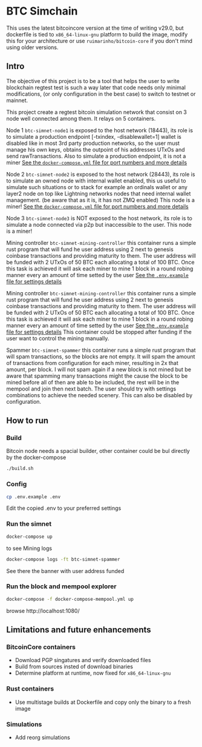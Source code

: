 # BTC Simchain

This uses the latest bitcoincore version at the time of writing v29.0, but dockerfile is tied to `x86_64-linux-gnu` platform to build the image, modify this for your architecture or use `ruimarinho/bitcoin-core` if you don't mind using older versions.


## Intro

The objective of this project is to be a tool that helps the user to write blockchain regtest test is such a way later that code needs only minimal modifications, (or only configuration in the best case) to switch to testnet or mainnet.

This project create a regtest bitcoin simulation network that consist on 3 node well connected among them. It relays on 5 containers.

Node 1 `btc-simnet-node1` is exposed to the host network (18443), its role is to simulate a production endpoint [-txindex, -disablewallet=1] wallet is disabled like in most 3rd party production networks, so the user must manage his own keys, obtains the outpoint of his addresses UTxOs and send rawTransactions. Also to simulate a production endpoint, it is not a miner
[See the `docker-compose.yml` file for port numbers and more details](./docker-compose.yml)

Node 2 `btc-simnet-node2` is exposed to the host network (28443), its role is to simulate an owned node with internal wallet enabled, this us useful to simulate such situations or to stack for example an ordinals wallet or any layer2 node on top like Lightning networks nodes that need internal wallet management. (be aware that as it is, it has not ZMQ enabled)
This node is a miner!
[See the `docker-compose.yml` file for port numbers and more details](./docker-compose.yml)

Node 3 `btc-simnet-node3` is NOT exposed to the host network, its role is to simulate a node connected via p2p but inaccessible to the user.
This node is a miner!

Mining controller `btc-simnet-mining-controller` this container runs a simple rust program that will fund he user address using 2 next to genesis coinbase transactions and providing maturity to them. The user address will be funded with 2 UTxOs of 50 BTC each allocating a total of 100 BTC. Once this task is achieved it will ask each miner to mine 1 block in a round robing manner every an amount of time setted by the user
[See the `.env.example` file for settings details](./.env.example)

Mining controller `btc-simnet-mining-controller` this container runs a simple rust program that will fund he user address using 2 next to genesis coinbase transactions and providing maturity to them. The user address will be funded with 2 UTxOs of 50 BTC each allocating a total of 100 BTC. Once this task is achieved it will ask each miner to mine 1 block in a round robing manner every an amount of time setted by the user
[See the `.env.example` file for settings details](./.env.example)
This container could be stopped after funding if the user want to control the mining manually.

Spammer `btc-simnet-spammer` this container runs a simple rust program that will spam transactions, so the blocks are not empty. It will spam the amount of transactions from configuration for each miner, resulting in 2x that amount, per block. I will not spam again if a new block is not mined but be aware that spamming many transactions might the cause the block to be mined before all of then are able to be included, the rest will be in the mempool and join then next batch. The user should try with settings combinations to achieve the needed scenery. This can also be disabled by configuration.

## How to run

### Build
Bitcoin node needs a spacial builder, other container could be bul directly by the docker-compose
```bash
./build.sh
```

### Config
```bash
cp .env.example .env
```
Edit the copied .env to your preferred settings

### Run the simnet
```bash
docker-compose up
```

to see Mining logs
```bash
docker-compose logs -ft btc-simnet-spammer
```

See there the banner with user address funded

### Run the block and mempool explorer
```bash
docker-compose -f docker-compose-mempool.yml up
```
browse http://localhost:1080/


## Limitations and future enhancements

### BitcoinCore containers
- Download PGP singatures and verify downloaded files
- Build from sources insted of download binaries
- Determine platform at runtime, now fixed for `x86_64-linux-gnu`

### Rust containers
- Use multistage builds at Dockerfile and copy only the binary to a fresh image

### Simulations
- Add reorg simulations
